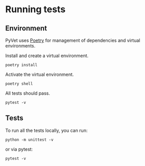 # Running tests

## Environment

PyVet uses [Poetry](https://python-poetry.org) for management of dependencies and virtual environments.

Install and create a virtual environment.

```console
poetry install
```

Activate the virtual environment.

```console
poetry shell
```

All tests should pass.

```console
pytest -v
```

## Tests

To run all the tests locally, you can run:

```console
python -m unittest -v
```

or via pytest:

```console
pytest -v
```
